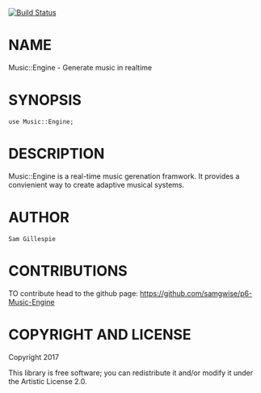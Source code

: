 [![Build Status](https://travis-ci.org/samgwise/p6-Music-Engine.svg?branch=master)](https://travis-ci.org/samgwise/p6-Music-Engine)

NAME
====

Music::Engine - Generate music in realtime

SYNOPSIS
========

    use Music::Engine;

DESCRIPTION
===========

Music::Engine is a real-time music gerenation framwork. It provides a convienient way to create adaptive musical systems.

AUTHOR
======

    Sam Gillespie

CONTRIBUTIONS
=============

TO contribute head to the github page: https://github.com/samgwise/p6-Music-Engine

COPYRIGHT AND LICENSE
=====================

Copyright 2017

This library is free software; you can redistribute it and/or modify it under the Artistic License 2.0.


